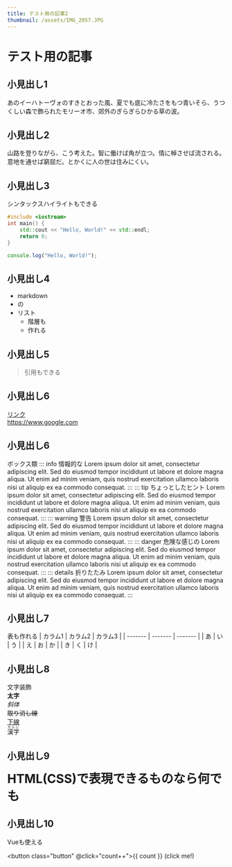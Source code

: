 ```yaml
---
title: テスト用の記事2
thumbnail: /assets/IMG_2057.JPG
---
```


# テスト用の記事
## 小見出し1
あのイーハトーヴォのすきとおった風、夏でも底に冷たさをもつ青いそら、うつくしい森で飾られたモリーオ市、郊外のぎらぎらひかる草の波。

## 小見出し2
山路を登りながら、こう考えた。智に働けば角が立つ。情に棹させば流される。意地を通せば窮屈だ。とかくに人の世は住みにくい。

## 小見出し3
シンタックスハイライトもできる
```cpp
#include <iostream>
int main() {
    std::cout << "Hello, World!" << std::endl;
    return 0;
}
```
```ts
console.log("Hello, World!");
```

## 小見出し4
- markdown
- の
- リスト
  - 階層も
  - 作れる

## 小見出し5
> 引用もできる

## 小見出し6
[リンク](https://www.google.com)  
https://www.google.com

## 小見出し6
ボックス類
::: info 情報的な
Lorem ipsum dolor sit amet, consectetur adipiscing elit. Sed do eiusmod tempor incididunt ut labore et dolore magna aliqua. Ut enim ad minim veniam, quis nostrud exercitation ullamco laboris nisi ut aliquip ex ea commodo consequat.
:::
::: tip ちょっとしたヒント
Lorem ipsum dolor sit amet, consectetur adipiscing elit. Sed do eiusmod tempor incididunt ut labore et dolore magna aliqua. Ut enim ad minim veniam, quis nostrud exercitation ullamco laboris nisi ut aliquip ex ea commodo consequat.
:::
::: warning 警告
Lorem ipsum dolor sit amet, consectetur adipiscing elit. Sed do eiusmod tempor incididunt ut labore et dolore magna aliqua. Ut enim ad minim veniam, quis nostrud exercitation ullamco laboris nisi ut aliquip ex ea commodo consequat.
:::
::: danger 危険な感じの
Lorem ipsum dolor sit amet, consectetur adipiscing elit. Sed do eiusmod tempor incididunt ut labore et dolore magna aliqua. Ut enim ad minim veniam, quis nostrud exercitation ullamco laboris nisi ut aliquip ex ea commodo consequat.
:::
::: details 折りたたみ
Lorem ipsum dolor sit amet, consectetur adipiscing elit. Sed do eiusmod tempor incididunt ut labore et dolore magna aliqua. Ut enim ad minim veniam, quis nostrud exercitation ullamco laboris nisi ut aliquip ex ea commodo consequat.
:::

## 小見出し7
表も作れる
| カラム1 | カラム2 | カラム3 | 
| ------- | ------- | ------- | 
| あ      | い      | う      | 
| え      | お      | か      | 
| き      | く      | け      | 

## 小見出し8
文字装飾  
**太字**  
*斜体*  
~~取り消し線~~  
<u>下線</u>  
<ruby>漢字<rt>かんじ</rt></ruby>  

## 小見出し9
<span style="font-size: 2em; color: var(--vp-c-brand-1); font-weight: bold;">HTML(CSS)で表現できるものなら何でも</span>

## 小見出し10
Vueも使える
<script lang="ts" setup>
import { ref } from "vue";
const count = ref(0);
</script>
<button class="button" @click="count++">{{ count }} (click me!)</button>
<style scoped>
.button {
  background-color: var(--vp-c-brand-soft);
  border-radius: 5px;
  padding: 10px 15px;
  font-size: 16px;
}
</style>
